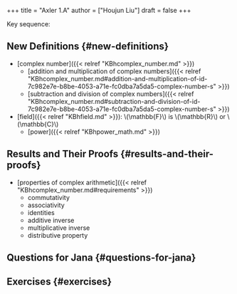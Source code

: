 +++
title = "Axler 1.A"
author = ["Houjun Liu"]
draft = false
+++

Key sequence:


## New Definitions {#new-definitions}

-   [complex number]({{< relref "KBhcomplex_number.md" >}})
    -   [addition and multiplication of complex numbers]({{< relref "KBhcomplex_number.md#addition-and-multiplication-of-id-7c982e7e-b8be-4053-a71e-fc0dba7a5da5-complex-number-s" >}})
    -   [subtraction and division of complex numbers]({{< relref "KBhcomplex_number.md#subtraction-and-division-of-id-7c982e7e-b8be-4053-a71e-fc0dba7a5da5-complex-number-s" >}})
-   [field]({{< relref "KBhfield.md" >}}): \\(\mathbb{F}\\) is \\(\mathbb{R}\\) or \\(\mathbb{C}\\)
    -   [power]({{< relref "KBhpower_math.md" >}})


## Results and Their Proofs {#results-and-their-proofs}

-   [properties of complex arithmetic]({{< relref "KBhcomplex_number.md#requirements" >}})
    -   commutativity
    -   associativity
    -   identities
    -   additive inverse
    -   multiplicative inverse
    -   distributive property


## Questions for Jana {#questions-for-jana}


## Exercises {#exercises}